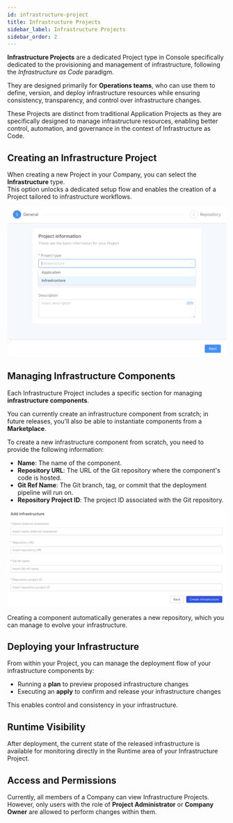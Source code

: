 ```yaml
---
id: infrastructure-project
title: Infrastructure Projects
sidebar_label: Infrastructure Projects
sidebar_order: 2
---
```


**Infrastructure Projects** are a dedicated Project type in Console specifically dedicated to the provisioning and management of infrastructure, following the *Infrastructure as Code* paradigm.

They are designed primarily for **Operations teams**, who can use them to define, version, and deploy infrastructure resources while ensuring consistency, transparency, and control over infrastructure changes.  

These Projects are distinct from traditional Application Projects as they are specifically designed to manage infrastructure resources, enabling better control, automation, and governance in the context of Infrastructure as Code.

## Creating an Infrastructure Project

When creating a new Project in your Company, you can select the **Infrastructure** type.  
This option unlocks a dedicated setup flow and enables the creation of a Project tailored to infrastructure workflows.

![Infrastructure Project selection](./img/infrastructure-project-selection.png)

## Managing Infrastructure Components

Each Infrastructure Project includes a specific section for managing **infrastructure components**.

You can currently create an infrastructure component from scratch; in future releases, you’ll also be able to instantiate components from a **Marketplace**.  

To create a new infrastructure component from scratch, you need to provide the following information:

- **Name**: The name of the component.  
- **Repository URL**: The URL of the Git repository where the component's code is hosted.  
- **Git Ref Name**: The Git branch, tag, or commit that the deployment pipeline will run on.  
- **Repository Project ID**: The project ID associated with the Git repository.

![Add Infrastructure Component](./img/add-infrastructure-component.png)

Creating a component automatically generates a new repository, which you can manage to evolve your infrastructure.


## Deploying your Infrastructure

From within your Project, you can manage the deployment flow of your infrastructure components by:

- Running a **plan** to preview proposed infrastructure changes  
- Executing an **apply** to confirm and release your infrastructure changes

This enables control and consistency in your infrastructure.

## Runtime Visibility

After deployment, the current state of the released infrastructure is available for monitoring directly in the Runtime area of your Infrastructure Project.  

## Access and Permissions

Currently, all members of a Company can view Infrastructure Projects.  
However, only users with the role of **Project Administrator** or **Company Owner** are allowed to perform changes within them. 
